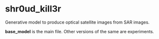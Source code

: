 # shr0ud_kill3r
Generative model to produce optical satellite images from SAR images.

**base_model** is the main file. Other versions of the same are experiments.
